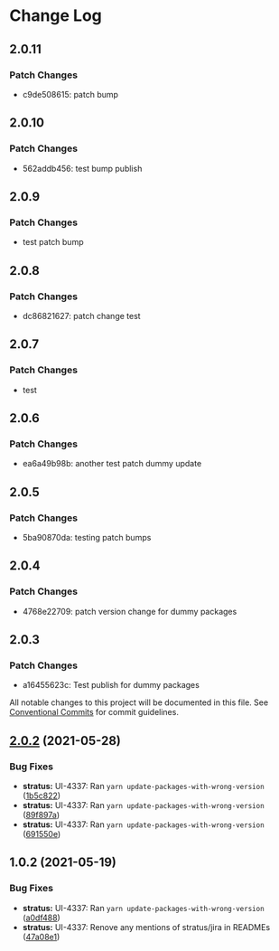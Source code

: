 # Change Log

## 2.0.11

### Patch Changes

- c9de508615: patch bump

## 2.0.10

### Patch Changes

- 562addb456: test bump publish

## 2.0.9

### Patch Changes

- test patch bump

## 2.0.8

### Patch Changes

- dc86821627: patch change test

## 2.0.7

### Patch Changes

- test

## 2.0.6

### Patch Changes

- ea6a49b98b: another test patch dummy update

## 2.0.5

### Patch Changes

- 5ba90870da: testing patch bumps

## 2.0.4

### Patch Changes

- 4768e22709: patch version change for dummy packages

## 2.0.3

### Patch Changes

- a16455623c: Test publish for dummy packages

All notable changes to this project will be documented in this file.
See [Conventional Commits](https://conventionalcommits.org) for commit guidelines.

## [2.0.2](http://stash.cfops.it:7999/fe/stratus/compare/@cloudflare/dummy-npm-public@1.0.2...@cloudflare/dummy-npm-public@2.0.2) (2021-05-28)

### Bug Fixes

- **stratus:** UI-4337: Ran `yarn update-packages-with-wrong-version` ([1b5c822](http://stash.cfops.it:7999/fe/stratus/commits/1b5c822))
- **stratus:** UI-4337: Ran `yarn update-packages-with-wrong-version` ([89f897a](http://stash.cfops.it:7999/fe/stratus/commits/89f897a))
- **stratus:** UI-4337: Ran `yarn update-packages-with-wrong-version` ([691550e](http://stash.cfops.it:7999/fe/stratus/commits/691550e))

## 1.0.2 (2021-05-19)

### Bug Fixes

- **stratus:** UI-4337: Ran `yarn update-packages-with-wrong-version` ([a0df488](http://stash.cfops.it:7999/fe/stratus/commits/a0df488))
- **stratus:** UI-4337: Renove any mentions of stratus/jira in READMEs ([47a08e1](http://stash.cfops.it:7999/fe/stratus/commits/47a08e1))
